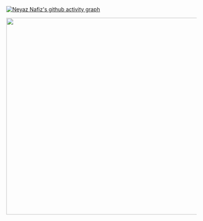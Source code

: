 [![Neyaz Nafiz's github activity graph](https://github-readme-activity-graph.vercel.app/graph?username=uniman&theme=react-dark&bg_color=dark&color=777777&line=5194f0&point=5194f0&hide_border=true)](https://github.com/ashutosh00710/github-readme-activity-graph)

<img src="https://github-readme-stats.vercel.app/api?username=uniman&show_icons=true&theme=graywhite&line_height=38" width="520" align="right">

